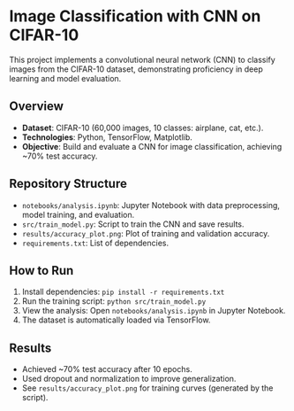 # Image Classification with CNN on CIFAR-10

This project implements a convolutional neural network (CNN) to classify images from the CIFAR-10 dataset, demonstrating proficiency in deep learning and model evaluation.

## Overview
- **Dataset**: CIFAR-10 (60,000 images, 10 classes: airplane, cat, etc.).
- **Technologies**: Python, TensorFlow, Matplotlib.
- **Objective**: Build and evaluate a CNN for image classification, achieving ~70% test accuracy.

## Repository Structure
- `notebooks/analysis.ipynb`: Jupyter Notebook with data preprocessing, model training, and evaluation.
- `src/train_model.py`: Script to train the CNN and save results.
- `results/accuracy_plot.png`: Plot of training and validation accuracy.
- `requirements.txt`: List of dependencies.

## How to Run
1. Install dependencies: `pip install -r requirements.txt`
2. Run the training script: `python src/train_model.py`
3. View the analysis: Open `notebooks/analysis.ipynb` in Jupyter Notebook.
4. The dataset is automatically loaded via TensorFlow.

## Results
- Achieved ~70% test accuracy after 10 epochs.
- Used dropout and normalization to improve generalization.
- See `results/accuracy_plot.png` for training curves (generated by the script).

